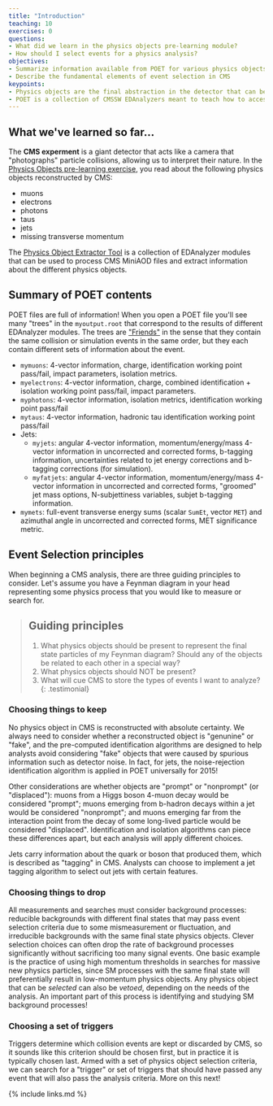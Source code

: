 ```yaml
---
title: "Introduction"
teaching: 10
exercises: 0
questions:
- What did we learn in the physics objects pre-learning module?
- How should I select events for a physics analysis?
objectives:
- Summarize information available from POET for various physics objects.
- Describe the fundamental elements of event selection in CMS
keypoints:
- Physics objects are the final abstraction in the detector that can be associated to physical entities like particles.
- POET is a collection of CMSSW EDAnalyzers meant to teach how to access physics objects information.
---
```


## What we've learned so far...

The **CMS experment** is a giant detector that acts like a camera that "photographs" particle collisions, allowing us to interpret their nature. In the [Physics Objects pre-learning exercise](https://cms-opendata-workshop.github.io/workshop2023-lesson-physics-objects/), you read about the following physics objects reconstructed by CMS:

* muons
* electrons
* photons
* taus
* jets
* missing transverse momentum

The [Physics Object Extractor Tool](https://github.com/cms-opendata-analyses/PhysObjectExtractorTool/tree/2015MiniAOD) is a collection of EDAnalyzer modules that can be used to process CMS MiniAOD files and extract information about the different physics objects. 

## Summary of POET contents

POET files are full of information! When you open a POET file you'll see many "trees" in the `myoutput.root` that correspond to the results of different EDAnalyzer modules. The trees are ["Friends"](https://root.cern/manual/trees/#widening-a-ttree-through-friends) 
in the sense that they contain the same collision or simulation events in the same order, but they each contain different sets of information about the event.

 * `mymuons`: 4-vector information, charge, identification working point pass/fail, impact parameters, isolation metrics.
 * `myelectrons`: 4-vector information, charge, combined identification + isolation working point pass/fail, impact parameters.
 * `myphotons`: 4-vector information, isolation metrics, identification working point pass/fail
 * `mytaus`: 4-vector information, hadronic tau identification working point pass/fail
 * Jets:
    * `myjets`: angular 4-vector information, momentum/energy/mass 4-vector information in uncorrected and corrected forms, b-tagging information, uncertainties related to jet energy corrections and b-tagging corrections (for simulation).
    * `myfatjets`: angular 4-vector information, momentum/energy/mass 4-vector information in uncorrected and corrected forms, "groomed" jet mass options, N-subjettiness variables, subjet b-tagging information.
 * `mymets`: full-event transverse energy sums (scalar `SumEt`, vector `MET`) and azimuthal angle in uncorrected and corrected forms, MET significance metric.

## Event Selection principles

When beginning a CMS analysis, there are three guiding principles to consider. Let's assume you have a Feynman diagram in your head representing some physics process that you would like to measure or search for.

> ## Guiding principles
> 1. What physics objects should be present to represent the final state particles of my Feynman diagram? Should any of the objects be related to each other in a special way?
> 2. What physics objects should NOT be present?
> 3. What will cue CMS to store the types of events I want to analyze?
{: .testimonial}

### Choosing things to keep

No physics object in CMS is reconstructed with absolute certainty. We always need to consider whether a reconstructed object is "genunine" or "fake", and the pre-computed identification algorithms are designed to help
analysts avoid considering "fake" objects that were caused by spurious information such as detector noise. In fact, for jets, the noise-rejection identification algorithm is applied in POET universally for 2015!

Other considerations are whether objects are "prompt" or "nonprompt" (or "displaced"): muons from a Higgs boson 4-muon decay would be considered "prompt"; muons emerging from b-hadron decays within a jet would be considered "nonprompt"; and muons emerging far from the interaction point from the decay of some long-lived particle would be considered "displaced". Identification and isolation algorithms can piece these differences apart, but each analysis will apply different choices. 

Jets carry information about the quark or boson that produced them, which is described as "tagging" in CMS. Analysts can choose to implement a jet tagging algorithm to select out jets with certain features. 

### Choosing things to drop

All measurements and searches must consider background processes: reducible backgrounds with different final states that may pass event selection criteria due to some mismeasurement or fluctuation, and irreducible backgrounds with the same final state physics objects. Clever selection choices can often drop the rate of background processes significantly without sacrificing too many signal events. One basic example is the practice
of using high momentum thresholds in searches for massive new physics particles, since SM processes with the same final state will preferentially result in low-momentum physics objects. Any physics object that can be *selected* can also be *vetoed*, depending on the needs of the analysis. An important part of this process is identifying and studying SM background processes!

### Choosing a set of triggers

Triggers determine which collision events are kept or discarded by CMS, so it sounds like this criterion should be chosen first, but in practice it is typically chosen last. Armed with a set of physics object selection criteria, we can search for a "trigger" or set of triggers that should have passed any event that will also pass the analysis criteria. More on this next!

{% include links.md %}

